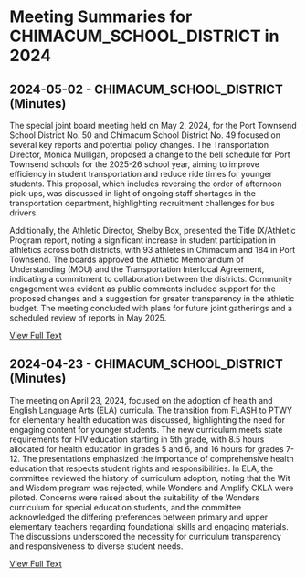 # Meeting Summaries for CHIMACUM_SCHOOL_DISTRICT in 2024

## 2024-05-02 - CHIMACUM_SCHOOL_DISTRICT (Minutes)

The special joint board meeting held on May 2, 2024, for the Port Townsend School District No. 50 and Chimacum School District No. 49 focused on several key reports and potential policy changes. The Transportation Director, Monica Mulligan, proposed a change to the bell schedule for Port Townsend schools for the 2025-26 school year, aiming to improve efficiency in student transportation and reduce ride times for younger students. This proposal, which includes reversing the order of afternoon pick-ups, was discussed in light of ongoing staff shortages in the transportation department, highlighting recruitment challenges for bus drivers. 

Additionally, the Athletic Director, Shelby Box, presented the Title IX/Athletic Program report, noting a significant increase in student participation in athletics across both districts, with 93 athletes in Chimacum and 184 in Port Townsend. The boards approved the Athletic Memorandum of Understanding (MOU) and the Transportation Interlocal Agreement, indicating a commitment to collaboration between the districts. Community engagement was evident as public comments included support for the proposed changes and a suggestion for greater transparency in the athletic budget. The meeting concluded with plans for future joint gatherings and a scheduled review of reports in May 2025.

[View Full Text](https://raw.githubusercontent.com/VoronoiPerspectives/WashingtonStateSchoolBoardExplorer/refs/heads/main/data/countries/usa/states/wa/counties/jefferson/school_boards/chimacum_school_district/2024/2024-05-02-minutes.txt)

## 2024-04-23 - CHIMACUM_SCHOOL_DISTRICT (Minutes)

The meeting on April 23, 2024, focused on the adoption of health and English Language Arts (ELA) curricula. The transition from FLASH to PTWY for elementary health education was discussed, highlighting the need for engaging content for younger students. The new curriculum meets state requirements for HIV education starting in 5th grade, with 8.5 hours allocated for health education in grades 5 and 6, and 16 hours for grades 7-12. The presentations emphasized the importance of comprehensive health education that respects student rights and responsibilities. In ELA, the committee reviewed the history of curriculum adoption, noting that the Wit and Wisdom program was rejected, while Wonders and Amplify CKLA were piloted. Concerns were raised about the suitability of the Wonders curriculum for special education students, and the committee acknowledged the differing preferences between primary and upper elementary teachers regarding foundational skills and engaging materials. The discussions underscored the necessity for curriculum transparency and responsiveness to diverse student needs.

[View Full Text](https://raw.githubusercontent.com/VoronoiPerspectives/WashingtonStateSchoolBoardExplorer/refs/heads/main/data/countries/usa/states/wa/counties/jefferson/school_boards/chimacum_school_district/2024/2024-04-23-aprilimc-minutes.txt)

